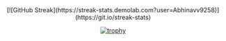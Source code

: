 <center>
  [![GitHub Streak](https://streak-stats.demolab.com?user=Abhinavv9258)] (https://git.io/streak-stats)

[![trophy](https://github-profile-trophy.vercel.app/?username=Abhinavv9258&theme=onedark)](https://github.com/ryo-ma/github-profile-trophy)
</center>
